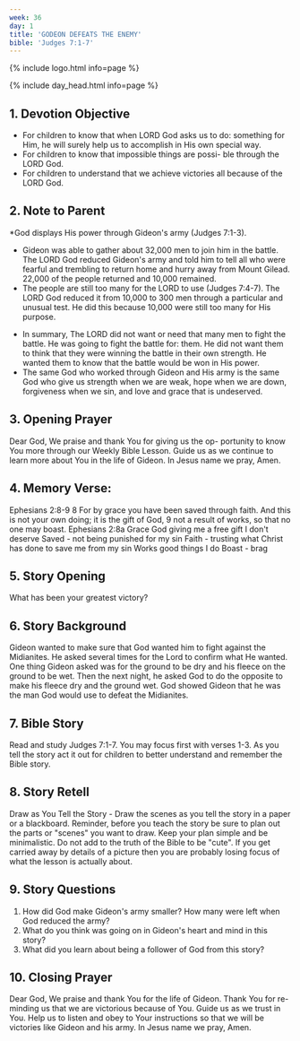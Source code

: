 ```yaml
---
week: 36
day: 1
title: 'GODEON DEFEATS THE ENEMY'
bible: 'Judges 7:1-7'
---
```



{% include logo.html info=page %}

{% include day_head.html info=page %}

## 1. Devotion Objective
- For children to know that when LORD God asks us to do: something for Him, he will surely help us to accomplish in His own special way.
- For children to know that impossible things are possi- ble through the LORD God.
- For children to understand that we achieve victories all because of the LORD God.

## 2. Note to Parent
*God displays His power through Gideon's army (Judges 7:1-3).
- Gideon was able to gather about 32,000 men to join him in the battle. The LORD God reduced Gideon's army and told him to tell all who were fearful and trembling to return home and hurry away from Mount Gilead. 22,000 of the people returned and 10,000 remained.
- The people are still too many for the LORD to use (Judges 7:4-7). The LORD God reduced it from 10,000 to 300 men through a particular and unusual test. He did this because 10,000 were still too many for His purpose.
* In summary, The LORD did not want or need that many men to fight the battle. He was going to fight the battle for: them. He did not want them to think that they were winning the battle in their own strength. He wanted them to know that the battle would be won in His power.
* The same God who worked through Gideon and His army is the same God who give us strength when we are weak, hope when we are down, forgiveness when we sin, and love and grace that is undeserved.

## 3. Opening Prayer
Dear God, We praise and thank You for giving us the op- portunity to know You more through our Weekly Bible Lesson. Guide us as we continue to learn more about You in the life of Gideon. In Jesus name we pray, Amen.

## 4. Memory Verse:
Ephesians 2:8-9 8 For by grace you have been saved through faith. And this is not your own doing; it is the gift of God, 9 not a result of works, so that no one may boast. Ephesians 2:8a
Grace God giving me a free gift I don't deserve
Saved - not being punished for my sin
Faith - trusting what Christ has done to save me from my sin Works good things I do
Boast - brag
## 5. Story Opening
What has been your greatest victory?

## 6. Story Background
Gideon wanted to make sure that God wanted him to fight against the Midianites. He asked several times for the Lord to confirm what He wanted. One thing Gideon asked was for the ground to be dry and his fleece on the ground to be wet. Then the next night, he asked God to do the opposite to make his fleece dry and the ground wet. God showed Gideon that he was the man God would use to defeat the Midianites.

## 7. Bible Story
Read and study Judges 7:1-7. You may focus first with verses 1-3. As you tell the story act it out for children to better understand and remember the Bible story.

## 8. Story Retell
Draw as You Tell the Story - Draw the scenes as you tell the story in a paper or a blackboard. Reminder, before you teach the story be sure to plan out the parts or "scenes" you want to draw. Keep your plan simple and be minimalistic. Do not add to the truth of the Bible to be "cute". If you get carried away by details of a picture then you are probably losing focus of what the lesson is actually about.

## 9. Story Questions
1. How did God make Gideon's army smaller? How many were left when God reduced the army?
2. What do you think was going on in Gideon's heart and mind in this story?
3. What did you learn about being a follower of God from this story?

## 10. Closing Prayer
Dear God, We praise and thank You for the life of Gideon. Thank You for re- minding us that we are victorious because of You. Guide us as we trust in You. Help us to listen and obey to Your instructions so that we will be victories like Gideon and his army. In Jesus name we pray, Amen.

